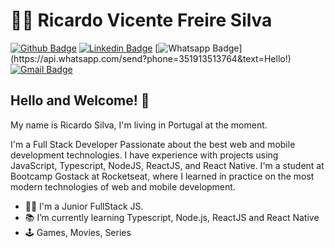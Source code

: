# :man_technologist: Ricardo Vicente Freire Silva

[![Github Badge](https://img.shields.io/badge/-Github-000?style=flat-square&logo=Github&logoColor=white&link=https://github.com/ricardobron)](https://github.com/ricardobron)
[![Linkedin Badge](https://img.shields.io/badge/-LinkedIn-blue?style=flat-square&logo=Linkedin&logoColor=white&link=https://www.linkedin.com/in/ricardo-silva-b40027178/)](https://www.linkedin.com/in/ricardo-silva-b40027178/)
[![Whatsapp Badge](https://img.shields.io/badge/-Whatsapp-4CA143?style=flat-square&labelColor=4CA143&logo=whatsapp&logoColor=white&link=https://api.whatsapp.com/send?phone=351913513764&text=Olá!)](https://api.whatsapp.com/send?phone=351913513764&text=Hello!)
[![Gmail Badge](https://img.shields.io/badge/-Gmail-c14438?style=flat-square&logo=Gmail&logoColor=white&link=mailto:ricardoslv688@gmail.com)](mailto:ricardoslv688@gmail.com)

## Hello and Welcome! 👋

My name is Ricardo Silva, I'm living in Portugal at the moment.

I'm a Full Stack Developer Passionate about the best web and mobile development technologies.
I have experience with projects using JavaScript, Typescript, NodeJS, ReactJS, and React Native.
I'm a student at Bootcamp Gostack at Rocketseat, where I learned in practice on the most modern technologies of web and mobile development.

- :man_technologist: I'm a Junior FullStack JS.
- :books: I’m currently learning Typescript, Node.js, ReactJS and React Native
- :joystick: Games, Movies, Series




<!--
**ARTHURPC03/ARTHURPC03** is a ✨ _special_ ✨ repository because its `README.md` (this file) appears on your GitHub profile.

Here are some ideas to get you started:

- 🌱 I’m currently learning ...
- 👯 I’m looking to collaborate on ...
- 🤔 I’m looking for help with ...
-->
